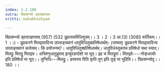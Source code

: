```yaml
---
index: 3.2.180
sutra: विप्रसम्भ्यो ड्वसंज्ञायाम्
vritti: mahabhashyam

---
```

 विप्रसम्भ्यो ड्वसञ्ज्ञायाम् (957) (532 डुप्रत्ययविधिसूत्रम्।। 3 । 2 । 3 आ.13) (3085 वार्तिकम्।। 1 ।।) - डुप्रकरणे मितद्रावादिभ्य उपसङ्ख्यानं धातुविधितुक्प्रतिषेधार्थम्- (भाष्यम्) डुप्रकरणे मितद्रावादिभ्य उपसङ्ख्यानं कर्तव्यम्। किं प्रयोजनम्?। धातुविधितुक्प्रतिषेधार्थम्। धातुविधेस्तुकश्च प्रतिषेधो यथा स्यात्। मितद्रुः मितद्रू मितद्रवः। अचिश्नुधातुभ्रुवाम् इत्युवङादेशो भा भूत्। इह च मितद्रूवा। मितद्रवे----नोङ्धात्वोः इति प्रतिषेधो मा भूत्।। तुग्विधि---मितद्रुः। हस्वस्य पिति कृति तुग् इति तुङ् मा भूदिति।। विप्रसम्भ्योदृ।। 180 ।। 